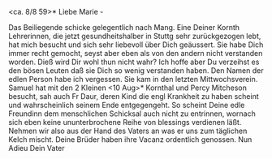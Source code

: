  <ca. 8/8 59>*
Liebe Marie -

Das Beiliegende schicke gelegentlich nach Mang. Eine Deiner Kornth Lehrerinnen, die jetzt gesundheitshalber in Stuttg sehr zurückgezogen lebt, hat mich besucht und sich sehr liebevoll über Dich geäussert. Sie habe Dich immer recht gemocht, seyst aber eben als von den andern nicht verstanden worden. Dieß wird Dir wohl thun nicht wahr? Ich hoffe aber Du verzeihst es den bösen Leuten daß sie Dich so wenig verstanden haben. Den Namen der edlen Person habe ich vergessen. Sie kam in den letzten Mittwochsverein. 
Samuel hat mit den 2 Kleinen <10 Aug>* Kornthal und Percy Mitcheson besucht, sah auch Fr Daur, deren Kind die engl Krankheit zu haben scheint und wahrscheinlich seinem Ende entgegengeht. So scheint Deine edle Freundinn dem menschlichen Schicksal auch nicht zu entrinnen, wornach sich eben keine ununterbrochene Reihe von blessings verdienen läßt. Nehmen wir also aus der Hand des Vaters an was er uns zum täglichen Kelch mischt. Deine Brüder haben ihre Vacanz ordentlich genossen. Nun Adieu
 Dein Vater

